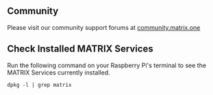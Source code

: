 ## Community

Please visit our community support forums at
<a href="http://community.matrix.one/" target="_blank">community.matrix.one</a>

## Check Installed MATRIX Services

Run the following command on your Raspberry Pi's terminal to see the MATRIX Services currently installed.
```language-bash
dpkg -l | grep matrix
```